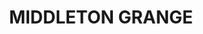 ---
lastmod: '2025-04-06T06:05:20+00:00'
latitude: -33.91465272
layout: suburb
longitude: 150.8427566
postcode: '2171'
state: NSW
title: MIDDLETON GRANGE
url: /nsw/middleton-grange/
---